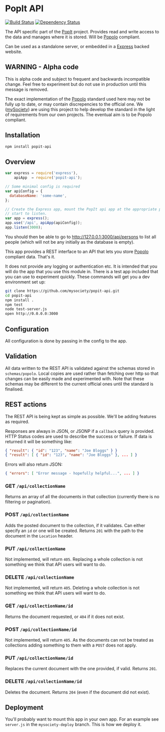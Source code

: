 # PopIt API

[![Build Status](https://travis-ci.org/mysociety/popit-api.png?branch=master)](https://travis-ci.org/mysociety/popit-api)
[![Dependency Status](https://gemnasium.com/mysociety/popit-api.png)](https://gemnasium.com/mysociety/popit-api)

The API specific part of the [PopIt](http://popit.mysociety.org/) project.
Provides read and write access to the data and manages where it is stored. Will
be [Popolo](http://popoloproject.com/) compliant.

Can be used as a standalone server, or embedded in a
[Express](http://expressjs.com/) backed website.

## WARNING - Alpha code

This is alpha code and subject to frequent and backwards incompatible change.
Feel free to experiment but do not use in production until this message is
removed.

The exact implementation of the [Popolo](http://popoloproject.com/) standard
used here may not be fully up to date, or may contain discrepencies to the
official one. We ([mySociety](http://www.mysociety.org/)) are using this project
to help develop the standard in the light of requirements from our own projects.
The eventual aim is to be Popolo compliant.

## Installation

``` bash
npm install popit-api
```

## Overview

``` javascript
var express = require('express'),
    apiApp  = require('popit-api');

// Some minimal config is required
var apiConfig = {
  databaseName: 'some-name',
};

// Create the Express app, mount the PopIt api app at the appropriate path and
// start to listen.
var app = express();
app.use('/api', apiApp(apiConfig));
app.listen(3000);
```

You should then be able to go to http://127.0.0.1:3000/api/persons to list all
people (which will not be any initially as the database is empty).

This app provides a REST interface to an API that lets you store
[Popolo](http://popoloproject.com/) compliant data. That's it.

It does not provide any logging or authentication etc. It is intended that you
will do the app that you use this module in. There is a test app included that
you can use to experiment quickly. These commands will get you a dev environment
set up:

``` bash
git clone https://github.com/mysociety/popit-api.git
cd popit-api
npm install .
npm test
node test-server.js
open http://0.0.0.0:3000
```

## Configuration

All configuration is done by passing in the config to the app.

## Validation

All data written to the REST API is validated against the schemas stored in
`schemas/popolo`. Local copies are used rather than fetching over http so that
changes can be easily made and experimented with. Note that these schemas may be
different to the current official ones until the standard is finalised.

## REST actions

The REST API is being kept as simple as possible. We'll be adding features as
required.

Responses are always in JSON, or JSONP if a `callback` query is provided. HTTP
Status codes are used to describe the success or failure. If data is returned it
will be something like:

``` json
{ "result": { "id": "123", "name": "Joe Bloggs" } }
{ "result": [ { "id": "123", "name": "Joe Bloggs" }, ... ] }
```

Errors will also return JSON:

```json
{ "errors": [ "Error message - hopefully helpful...", ... ] }
```

### GET `/api/collectionName`

Returns an array of all the documents in that collection (currently there is no
filtering or pagination).

### POST `/api/collectionName`

Adds the posted document to the collection, if it validates. Can either specify
an `id` or one will be created. Returns `201` with the path to the document in
the `Location` header.

### PUT `/api/collectionName`

Not implemented, will return `405`. Replacing a whole collection is not
something we think that API users will want to do.

### DELETE `/api/collectionName`

Not implemented, will return `405`. Deleting a whole collection is not
something we think that API users will want to do.

### GET `/api/collectionName/id`

Returns the document requested, or `404` if it does not exist.

### POST `/api/collectionName/id`

Not implemented, will return `405`. As the documents can not be treated as
collections adding something to them with a `POST` does not apply.

### PUT `/api/collectionName/id`

Replaces the current document with the one provided, if valid. Returns `201`.

### DELETE `/api/collectionName/id`

Deletes the document. Returns `204` (even if the document did not exist).


## Deployment

You'll probably want to mount this app in your own app. For an example see
`server.js` in the `mysociety-deploy` branch. This is how we deploy it.
